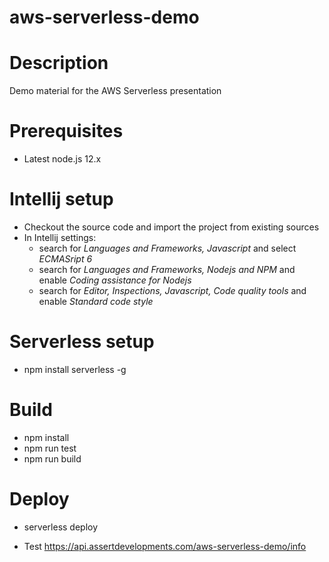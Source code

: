 aws-serverless-demo
===================

# Description
Demo material for the AWS Serverless presentation

# Prerequisites
* Latest node.js 12.x

# Intellij setup
* Checkout the source code and import the project from existing sources
* In Intellij settings:
  * search for _Languages and Frameworks, Javascript_ and select _ECMASript 6_
  * search for _Languages and Frameworks, Nodejs and NPM_ and enable _Coding assistance for Nodejs_
  * search for  _Editor, Inspections, Javascript, Code quality tools_ and enable _Standard code style_

# Serverless setup
* npm install serverless -g

# Build
* npm install
* npm run test
* npm run build

# Deploy
* serverless deploy

* Test
https://api.assertdevelopments.com/aws-serverless-demo/info

